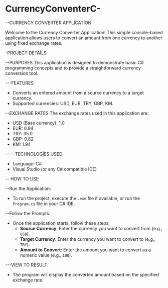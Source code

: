 # CurrencyConventerC-
--CURRENCY CONVERTER APPLİCATİON

Welcome to the Currency Converter Application! This simple console-based application allows users to convert an amount from one currency to another using fixed exchange rates.

-PROJECT DETAİLS

--PURPOSES
This application is designed to demonstrate basic C# programming concepts and to provide a straightforward currency conversion tool.

---FEATURES
- Converts an entered amount from a source currency to a target currency.
- Supported currencies: USD, EUR, TRY, GBP, KM.


--EXCHANGE RATES
The exchange rates used in this application are:
- USD (Base currency): 1.0
- EUR: 0.94
- TRY: 35.0
- GBP: 0.82
- KM: 1.94


 -----TECHNOLOGİES USED
- Language: C#
-  Visual Studio (or any C# compatible IDE)

-- HOW TO USE

 --Run the Application:
   - To run the project, execute the `.exe` file if available, or run the `Program.cs` file in your C# IDE.

 --Follow the Prompts:
   - Once the application starts, follow these steps:
     - **Source Currency**: Enter the currency you want to convert from (e.g., `USD`).
     - **Target Currency**: Enter the currency you want to convert to (e.g., `TRY`).
     - **Amount to Convert**: Enter the amount you want to convert as a numeric value (e.g., `100`).
  
 ---VİEW TO RESULT
   - The program will display the converted amount based on the specified exchange rate.


